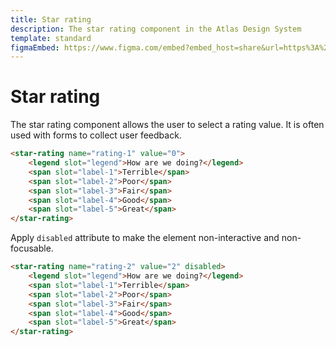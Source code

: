 ```yaml
---
title: Star rating
description: The star rating component in the Atlas Design System
template: standard
figmaEmbed: https://www.figma.com/embed?embed_host=share&url=https%3A%2F%2Fwww.figma.com%2Ffile%2FuVA2amRR71yJZ0GS6RI6zL%2F%25F0%259F%258C%259E-Atlas-Design-Library%3Fnode-id%3D7644%253A40559
---
```


# Star rating

The star rating component allows the user to select a rating value. It is often used with forms to collect user feedback.

```html
<star-rating name="rating-1" value="0">
	<legend slot="legend">How are we doing?</legend>
	<span slot="label-1">Terrible</span>
	<span slot="label-2">Poor</span>
	<span slot="label-3">Fair</span>
	<span slot="label-4">Good</span>
	<span slot="label-5">Great</span>
</star-rating>
```

Apply `disabled` attribute to make the element non-interactive and non-focusable.

```html
<star-rating name="rating-2" value="2" disabled>
	<legend slot="legend">How are we doing?</legend>
	<span slot="label-1">Terrible</span>
	<span slot="label-2">Poor</span>
	<span slot="label-3">Fair</span>
	<span slot="label-4">Good</span>
	<span slot="label-5">Great</span>
</star-rating>
```
